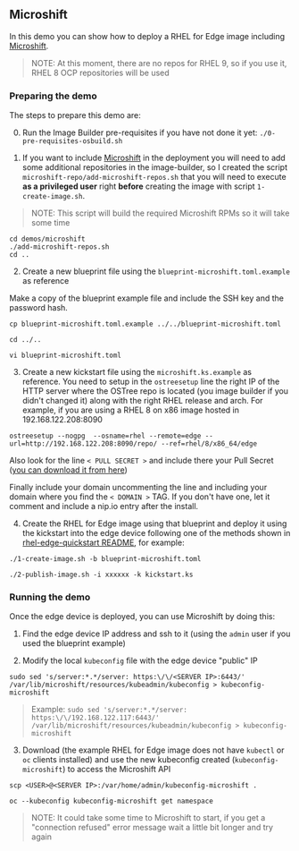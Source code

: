 
## Microshift

In this demo you can show how to deploy a RHEL for Edge image including [Microshift](https://github.com/redhat-et/microshift).

> NOTE: At this moment, there are no repos for RHEL 9, so if you use it, RHEL 8 OCP repositories will be used

### Preparing the demo

The steps to prepare this demo are:

0) Run the Image Builder pre-requisites if you have not done it yet: `./0-pre-requisites-osbuild.sh`


1) If you want to include [Microshift](https://github.com/redhat-et/microshift) in the deployment you will need to add some additional repositories in the image-builder, so I created the script `microshift-repo/add-microshift-repos.sh` that you will need to execute **as a privileged user** right **before** creating the image with script `1-create-image.sh`.

> NOTE: This script will build the required Microshift RPMs so it will take some time

```
cd demos/microshift
./add-microshift-repos.sh
cd ..
```

2) Create a new blueprint file using the `blueprint-microshift.toml.example` as reference

Make a copy of the blueprint example file and include the SSH key and the password hash.

```
cp blueprint-microshift.toml.example ../../blueprint-microshift.toml

cd ../..

vi blueprint-microshift.toml
```


3) Create a new kickstart file using the `microshift.ks.example` as reference. You need to setup in the `ostreesetup` line the right IP of the HTTP server where the OSTree repo is located (you image builder if you didn't changed it) along with the right RHEL release and arch. For example, if you are using a RHEL 8 on x86 image hosted in 192.168.122.208:8090

`ostreesetup --nogpg  --osname=rhel --remote=edge --url=http://192.168.122.208:8090/repo/ --ref=rhel/8/x86_64/edge`

Also look for the line `< PULL SECRET >` and include there your Pull Secret ([you can download it from here](https://console.redhat.com/openshift/downloads#tool-pull-secret))

Finally include your domain uncommenting the line and including your domain where you find the `< DOMAIN >` TAG. If you don't have one, let it comment and include a nip.io entry after the install.

4) Create the RHEL for Edge image using that blueprint and deploy it using the kickstart into the edge device following one of the methods shown in [rhel-edge-quickstart README](https://github.com/luisarizmendi/rhel-edge-quickstart), for example:

```
./1-create-image.sh -b blueprint-microshift.toml

./2-publish-image.sh -i xxxxxx -k kickstart.ks
```


### Running the demo

Once the edge device is deployed, you can use Microshift by doing this:

1) Find the edge device IP address and ssh to it (using the `admin` user if you used the blueprint example)

2) Modify the local `kubeconfig` file with the edge device "public" IP

```
sudo sed 's/server:*.*/server: https:\/\/<SERVER IP>:6443/' /var/lib/microshift/resources/kubeadmin/kubeconfig > kubeconfig-microshift
```

> Example: `sudo sed 's/server:*.*/server: https:\/\/192.168.122.117:6443/' /var/lib/microshift/resources/kubeadmin/kubeconfig > kubeconfig-microshift`

3) Download (the example RHEL for Edge image does not have `kubectl` or `oc` clients installed) and use the new kubeconfig created (`kubeconfig-microshift`) to access the Microshift API


```
scp <USER>@<SERVER IP>:/var/home/admin/kubeconfig-microshift .

oc --kubeconfig kubeconfig-microshift get namespace
```

> NOTE: It could take some time to Microshift to start, if you get a "connection refused" error message wait a little bit longer and try again

